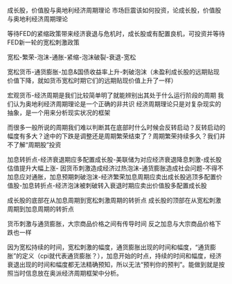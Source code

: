 成长股，价值股与奥地利经济周期理论
市场巨震该如何投资，论成长股，价值股与奥地利经济周期理论

等待FED的紧缩政策带来经济衰退与危机时，成长股或有配置良机，可投资并等待FED新一轮的宽松刺激政策

宽松-繁荣-泡沫-通胀-紧缩-泡沫破裂-衰退-宽松

宽松货币-通货膨胀-加息&国债收益率上升-刺破泡沫（未盈利成长股的远期贴现价值下降，就如货币宽松时期它们的远期贴现价值上升了一样）

宏观货币-经济周期是我们比较简单明了就能辨别出其处于什么运行阶段的周期
我们认为奥地利经济周期理论是一个正确的非共识
经济周期理论只是对复杂现实的抽象，是一个用来分析现实状况的框架

而很多一般所说的周期我们难以判断其在底部时什么时候会反转启动？反转启动的幅度有多大？途中的下跌是调整还是周期繁荣结束了？周期繁荣持续多久？我们并不了解“周期股”投资

加息转折点-经济衰退期应多配置成长股-美联储为对应经济衰退降息刺激-成长股估值提升大幅上涨-
因货币刺激造成经济过热泡沫-通货膨胀造成社会问题-不得不加息应对通胀，加息预期刺破泡沫-经济繁荣加息周期应卖出成长股逃顶多配置价值股-加息转折点-经济泡沫被刺破转入衰退时期应卖出价值股多配置成长股

成长股的底部在从加息周期到宽松刺激周期的转折点
成长股的顶部在从宽松刺激周期到加息周期的转折点

货币刺激与通货膨胀，大宗商品价格之间有传导时间
反之加息与大宗商品价格下跌也一样

因为宽松持续的时间，宽松刺激的幅度，通货膨胀出现的时间和幅度，“通货膨胀”的定义（cpi就代表通货膨胀？），加息开始的时点，持续的时间和幅度，经济衰退出现的时间和幅度都无法精确预知，所以无法“预判你的预判”。能做到就是按照当时信息放在奥派经济周期框架中分析。
